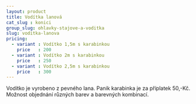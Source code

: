 ```yaml
---
layout: product
title: Vodítka lanová
cat_slug : konici
group_slug: ohlavky-stajove-a-voditka
slug: voditka-lanova
pricing:
  - variant : Vodítko 1,5m s karabinkou
    price   : 200
  - variant : Vodítko 2m s karabinkou
    price   : 250
  - variant : Vodítko 2,5m s karabinkou
    price   : 300
---
```


Vodítko je vyrobeno z pevného lana.
Panik karabinka je za příplatek 50,-Kč. 
Možnost objednání různých barev a barevných kombinací.

